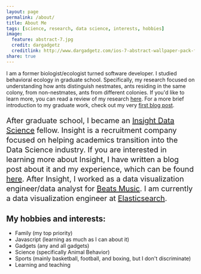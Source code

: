 ```yaml
---
layout: page
permalink: /about/
title: About Me
tags: [science, research, data science, interests, hobbies]
image:
  feature: abstract-7.jpg
  credit: dargadgetz
  creditlink: http://www.dargadgetz.com/ios-7-abstract-wallpaper-pack-for-iphone-5-and-ipod-touch-retina/
share: true
---
```


I am a former biologist/ecologist turned software developer. I studied behavioral ecology in graduate school. Specifically, my
research focused on understanding how ants distinguish nestmates, ants residing in the same colony, from non-nestmates,
ants from different colonies. If you'd like to learn more, you can read a review of my research <a href="">here<a/>. For
a more brief introduction to my graduate work, check out my very <a href="">first blog post</a>.

<p style="font-size: 20px; line-height: 1.3">
After graduate school, I became an <a href="">Insight Data Science</a> fellow. Insight is a recruitment company focused
on helping academics transition into the Data Science industry. If you are interested in learning more about Insight, I
have written a blog post about it and my experience, which can be found <a href="">here</a>. After Insight, I worked as a data visualization
engineer/data analyst for <a href="">Beats Music</a>. I am currently a data visualization engineer at
<a href="">Elasticsearch</a>.
</p>

## My hobbies and interests:

* Family (my top priority)
* Javascript (learning as much as I can about it)
* Gadgets (any and all gadgets)
* Science (specifically Animal Behavior)
* Sports (mainly basketball, football, and boxing, but I don't discriminate)
* Learning and teaching
